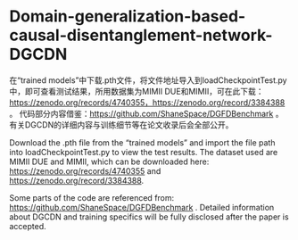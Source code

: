 # Domain-generalization-based-causal-disentanglement-network-DGCDN
在“trained models”中下载.pth文件，将文件地址导入到loadCheckpointTest.py中，即可查看测试结果，所用数据集为MIMII DUE和MIMII，可在此下载：https://zenodo.org/records/4740355，https://zenodo.org/record/3384388 。
代码部分内容借鉴：https://github.com/ShaneSpace/DGFDBenchmark 。
有关DGCDN的详细内容与训练细节等在论文收录后会全部公开。

Download the .pth file from the “trained models” and import the file path into loadCheckpointTest.py to view the test results. The dataset used are MIMII DUE and MIMII, which can be downloaded here: https://zenodo.org/records/4740355 and https://zenodo.org/record/3384388. 

Some parts of the code are referenced from: https://github.com/ShaneSpace/DGFDBenchmark . 
Detailed information about DGCDN and training specifics will be fully disclosed after the paper is accepted.


